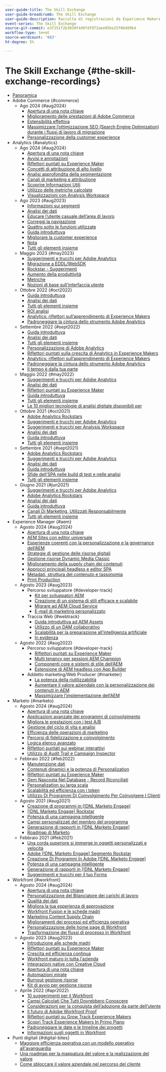 ```yaml
---
user-guide-title: The Skill Exchange
user-guide-breadcrumb: The Skill Exchange
user-guide-description: Raccolta di registrazioni da Experience Makers The Skill Exchange
event-series: The Skill Exchange
source-git-commit: e3f251f2b3030f4d9fdf072aee05be25f06d89b4
workflow-type: tm+mt
source-wordcount: '663'
ht-degree: 5%

---
```



# The Skill Exchange {#the-skill-exchange-recordings}

+ [Panoramica](overview.md)
+ Adobe Commerce {#commerce}
   + Ago 2024 {#aug2024}
      + [Apertura di una nota chiave](commerce/aug2024/keynote.md)
      + [Miglioramento delle prestazioni di Adobe Commerce](commerce/aug2024/commerce-performance.md)
      + [Estensibilità effettiva](commerce/aug2024/extensibility.md)
      + [Massimizzare l’ottimizzazione SEO (Search Engine Optimization) durante i flussi di lavoro di migrazione](commerce/aug2024/seo-migration-workflows.md)
      + [Personalizzazione della customer experience](commerce/aug2024/personalization.md)
+ Analytics {#analytics}
   + Ago 2024 {#aug2024}
      + [Apertura di una nota chiave](analytics/aug2024/keynote.md)
      + [Avvisi e annotazioni](analytics/aug2024/alerts-annotations.md)
      + [Riflettori puntati su Experience Maker](analytics/aug2024/spotlight-reporting-analysis.md)
      + [Concetti di attribuzione di alto livello](analytics/aug2024/attribution-concepts.md)
      + [Analisi approfondita della segmentazione](analytics/aug2024/segmentation.md)
      + [Canali di marketing e attribuzione](analytics/aug2024/marketing-channels-attribution.md)
      + [Scoprire Informazioni Utili](analytics/aug2024/uncover-valuable-insights.md)
      + [Utilizzo delle metriche calcolate](analytics/aug2024/calculated-metrics.md)
      + [Visualizzazioni con Analysis Workspace](analytics/aug2024/spotlight-visualizations.md)
   + Ago 2023 {#aug2023}
      + [Informazioni sui segmenti](analytics/aug2023/spotlight-segments.md)
      + [Analisi dei dati](analytics/aug2023/analyze-the-data.md)
      + [Educare l’utente casuale dell’area di lavoro](analytics/aug2023/spotlight-workspace-user.md)
      + [Correggi la navigazione](analytics/aug2023/fix-navigation.md)
      + [Quattro sotto le funzioni utilizzate](analytics/aug2023/data-analysis.md)
      + [Guida introduttuva](analytics/aug2023/getting-started.md)
      + [Migliorare la customer experience](analytics/aug2023/anti-conversion.md)
      + [Nota](analytics/aug2023/keynote.md)
      + [Tutti gli elementi insieme](analytics/aug2023/putting-together.md)
   + Maggio 2023 {#may2023}
      + [Suggerimenti e trucchi per Adobe Analytics](analytics/may2023/tips-and-tricks.md)
      + [Migrazione a EDDL/WebSDK](analytics/may2023/migrate.md)
      + [Rockstar - Suggerimenti](analytics/may2023/rockstar-tips.md)
      + [Aumento della produttività](analytics/may2023/productivity.md)
      + [Metriche](analytics/may2023/metrics.md)
      + [Nozioni di base sull’interfaccia utente](analytics/may2023/user-interface.md)
   + Ottobre 2022 {#oct2022}
      + [Guida introduttuva](analytics/oct2022/getting-started.md)
      + [Analisi dei dati](analytics/oct2022/analyzing-the-data.md)
      + [Tutti gli elementi insieme](analytics/oct2022/putting-it-all-together.md)
      + [ROI analisi](analytics/oct2022/analytics-roi.md)
      + [Analytics: riflettori sull’apprendimento di Experience Makers](analytics/oct2022/spotlight.md)
      + [Padroneggiare la cintura dello strumento Adobe Analytics](analytics/oct2022/toolbelt.md)
   + Settembre 2022 {#sept2022}
      + [Guida introduttuva](analytics/sept2022/getting-started.md)
      + [Analisi dei dati](analytics/sept2022/analyzing-the-data.md)
      + [Tutti gli elementi insieme](analytics/sept2022/putting-it-all-together.md)
      + [Personalizzazione di Adobe Analytics](analytics/sept2022/making-analytics-your-own.md)
      + [Riflettori puntati sulla crescita di Analytics in Experience Makers](analytics/sept2022/grow-spotlight.md)
      + [Analytics: riflettori sull’apprendimento di Experience Makers](analytics/sept2022/learn-spotlight.md)
      + [Padroneggiare la cintura dello strumento Adobe Analytics](analytics/sept2022/toolbelt.md)
      + [Il tempo è dalla tua parte](analytics/sept2022/time-is-on-your-side.md)
   + Maggio 2022 {#may2022}
      + [Suggerimenti e trucchi per Adobe Analytics](analytics/may2022/tips-and-tricks.md)
      + [Analisi dei dati](analytics/may2022/analyze-data.md)
      + [Riflettori puntati su Experience Maker](analytics/may2022/experience-makers-spotlight.md)
      + [Guida introduttuva](analytics/may2022/getting-started.md)
      + [Tutti gli elementi insieme](analytics/may2022/putting-all-together.md)
      + [Le 10 migliori tecnologie di analisi digitale disponibili per](analytics/may2022/top-ten.md)
   + Ottobre 2021 {#oct2021}
      + [Adobe Analytics Rockstars](analytics/oct2021/analytics-rockstars.md)
      + [Suggerimenti e trucchi per Adobe Analytics](analytics/oct2021/tips-and-tricks.md)
      + [Suggerimenti e trucchi per Analysis Workspace](analytics/oct2021/analysis-workspace-tips-and-tricks.md)
      + [Analisi dei dati](analytics/oct2021/analyze-data.md)
      + [Guida introduttuva](analytics/oct2021/getting-started.md)
      + [Tutti gli elementi insieme](analytics/oct2021/putting-all-together.md)
   + Settembre 2021 {#sept2021}
      + [Adobe Analytics Rockstars](analytics/sept2021/analytics-rockstars.md)
      + [Suggerimenti e trucchi per Adobe Analytics](analytics/sept2021/tips-and-tricks.md)
      + [Analisi dei dati](analytics/sept2021/analyze-data.md)
      + [Guida introduttuva](analytics/sept2021/getting-started.md)
      + [Sfide dell’SPA nelle build di test e nelle analisi](analytics/sept2021/navigate-spa.md)
      + [Tutti gli elementi insieme](analytics/sept2021/putting-all-together.md)
   + Giugno 2021 {#jun2021}
      + [Suggerimenti e trucchi per Adobe Analytics](analytics/jun2021/tips-and-tricks.md)
      + [Adobe Analytics Rockstars](analytics/jun2021/analytics-rockstars.md)
      + [Analisi dei dati](analytics/jun2021/analyze-data.md)
      + [Guida introduttuva](analytics/jun2021/getting-started.md)
      + [Canali Di Marketing, Utilizzati Responsabilmente](analytics/jun2021/marketing-channels.md)
      + [Tutti gli elementi insieme](analytics/jun2021/putting-all-together.md)
+ Experience Manager {#aem}
   + Agosto 2024 {#aug2024}
      + [Apertura di una nota chiave](aem/aug2024/keynote.md)
      + [AEM Sites con editor universale](aem/aug2024/universal-editor.md)
      + [Esperienze coerenti con la personalizzazione e la governance dell’AEM](aem/aug2024/customize-elements.md)
      + [Strategie di gestione delle risorse digitali](aem/aug2024/spotlight-dam-strategies.md)
      + [Gestione risorse Dynamic Media Classic](aem/aug2024/dmc-asset-management.md)
      + [Miglioramento della supply chain dei contenuti](aem/aug2024/spotlight-content-supply-chain.md)
      + [Approcci principali headless e editor SPA](aem/aug2024/headless-spa-editor.md)
      + [Metadati, struttura del contenuto e tassonomia](aem/aug2024/dam-performance.md)
      + [Print Production](aem/aug2024/print-production.md)
   + Agosto 2023 {#aug2023}
      + Percorso sviluppatore {#developer-track}
         + [Kit per sviluppatori AEM](aem/aug2023/deploy-new-project.md)
         + [Creazione di un sistema di stili efficace e scalabile](aem/aug2023/scalable-style-system.md)
         + [Migrare ad AEM Cloud Service](aem/aug2023/migrate-to-aemcs.md)
         + [E-mail di marketing personalizzato](aem/aug2023/personalized-marketing-emails.md)
      + Traccia Web {#webtrack}
         + [Guida introduttiva ad AEM Assets](aem/aug2023/getting-started-aem-assets.md)
         + [Utilizzo di un DAM collaborativo](aem/aug2023/collaborative-dam.md)
         + [Scalabilità per la preparazione all’intelligenza artificiale](aem/aug2023/metadata.md)
         + [In evidenza](aem/aug2023/spotlight.md)
   + Agosto 2022 {#aug2022}
      + Percorso sviluppatore {#developer-track}
         + [Riflettori puntati su Experience Maker](aem/aug2022/spotlight.md)
         + [Multi tenancy per sessioni AEM Champion](aem/aug2022/multi-tenancy.md)
         + [Componenti core e sistemi di stile dell’AEM](aem/aug2022/core-components.md)
         + [Estensione di AEM headless con App Builder](aem/aug2022/app-builder.md)
      + Addetto marketing/Web Producer {#marketer}
         + [La potenza della riutilizzabilità](aem/aug2022/reusability.md)
         + [Aumentare il valore aziendale con la personalizzazione dei contenuti in AEM](aem/aug2022/personalization.md)
         + [Massimizzare l’implementazione dell’AEM](aem/aug2022/implementation.md)
+ Marketo {#marketo}
   + Agosto 2024 {#aug2024}
      + [Apertura di una nota chiave](marketo/aug2024/keynote.md)
      + [Applicazioni avanzate dei programmi di coinvolgimento](marketo/aug2024/advanced-applications-engagment-programs.md)
      + [Migliora le prestazioni con i test A/B](marketo/aug2024/a-b-testing.md)
      + [Gestione del ciclo di vita e analisi](marketo/aug2024/lifecycle-management-analytics.md)
      + [Efficienza delle operazioni di marketing](marketo/aug2024/spotlight-marketing-ops-efficiency.md)
      + [Percorsi di fidelizzazione e coinvolgimento](marketo/aug2024/retention-engagement-journey.md)
      + [Logica elenco avanzato](marketo/aug2024/smart-list-logic.md)
      + [Riflettori puntati sui webinar interattivi](marketo/aug2024/spotlight-interactive-webinars.md)
      + [Utilizzo di Audit Trail e Campaign Inspector](marketo/aug2024/audit-trail-campaign-inspector.md)
   + Febbraio 2022 {#feb2022}
      + [Manutenzione dati](marketo/feb2022/data-maintenance.md)
      + [Contenuti dinamici e la potenza di Personalization](marketo/feb2022/dynamic-content.md)
      + [Riflettori puntati su Experience Maker](marketo/feb2022/experience-makers-spotlight.md)
      + [Gem Nascosta Nel Database - Record Riconciliati](marketo/feb2022/hidden-gems.md)
      + [Personalization su larga scala](marketo/feb2022/personalization-at-scale.md)
      + [Scalabilità ed efficienza con i token](marketo/feb2022/using-tokens.md)
      + [Utilizzo Di Programmi Di Coinvolgimento Per Coinvolgere I Clienti](marketo/feb2022/utilize-engagement-programs.md)
   + Agosto 2021 {#aug2021}
      + [Creazione di programmi in  [!DNL Marketo Engage]](marketo/aug2021/create-programs.md)
      + [[!DNL Marketo Engage] Rockstar](marketo/aug2021/engage-rockstars.md)
      + [Potenza di una campagna intelligente](marketo/aug2021/smart-campaign.md)
      + [Campi personalizzati del membro del programma](marketo/aug2021/program-member-custom-fields.md)
      + [Generazione di rapporti in  [!DNL Marketo Engage]](marketo/aug2021/reporting.md)
      + [Roadmap di Marketo](marketo/aug2021/marketo-roadmap.md)
   + Febbraio 2021 {#feb2021}
      + [Una corda superiore si immerge in oggetti personalizzati e velocità](marketo/feb2021/custom-objects.md)
      + [Adobe [!DNL Marketo Engage] Segmento Rockstar](marketo/feb2021/rockstar.md)
      + [Creazione Di Programmi In Adobe [!DNL Marketo Engage]](marketo/feb2021/create-programs.md)
      + [Potenza di una campagna intelligente](marketo/feb2021/power-of-smart-campaign.md)
      + [Generazione di rapporti in  [!DNL Marketo Engage]](marketo/feb2021/reporting-within-marketo.md)
      + [Suggerimenti e trucchi per il tuo Forms](marketo/feb2021/forms-tips-and-tricks.md)
+ Workfront {#workfront}
   + Agosto 2024 {#aug2024}
      + [Apertura di una nota chiave](workfront/aug2024/keynote.md)
      + [Personalizzazione del Bilanciatore dei carichi di lavoro](workfront/aug2024/workload-balancer.md)
      + [Qualità dei dati](workfront/aug2024/data-quality.md)
      + [Migliora la tua esperienza di approvazione](workfront/aug2024/approval-experience.md)
      + [Workfront Fusion e le schede madri](workfront/aug2024/fusion-boards.md)
      + [Marketing Content Supply Chain](workfront/aug2024/content-supply-chain.md)
      + [Miglioramenti dei processi ed efficienza operativa](workfront/aug2024/spotlight-process-operations.md)
      + [Personalizzazione delle home page di Workfront](workfront/aug2024/tailoring-homepages.md)
      + [Trasformazione dei flussi di processo in Workfront](workfront/aug2024/spotlight-process-flows.md)
   + Agosto 2023 {#aug2023}
      + [Introduzione alle schede madri](workfront/aug2023/introduction-to-boards.md)
      + [Riflettori puntati su Experience Maker](workfront/aug2023/spotlight.md)
      + [Crescita ed efficienza continua](workfront/aug2023/growth-continued-efficiencies.md)
      + [Workfront maturo in tutta l&#39;azienda](workfront/aug2023/workfront-across-enterprise.md)
      + [Integrazioni native con Creative Cloud](workfront/aug2023/native-integtrations.md)
      + [Apertura di una nota chiave](workfront/aug2023/opening-keynote.md)
      + [Automazioni mirate](workfront/aug2023/automations.md)
      + [Burnout gestione risorse](workfront/aug2023/resource-management-burnout.md)
      + [Kit di avvio per gestione risorse](workfront/aug2023/resource-management-starter-kit.md)
   + Aprile 2022 {#apr2022}
      + [10 suggerimenti per il Workfront](workfront/apr2022/ten-tips.md)
      + [Campi Calcolati Che Tutti Dovrebbero Conoscere](workfront/apr2022/calculated-fields.md)
      + [Considerazioni per la conquista dell’adozione da parte dell’utente](workfront/apr2022/user-adoption.md)
      + [Il futuro di Adobe Workfront Proof](workfront/apr2022/workfront-proof.md)
      + [Riflettori puntati su Grow Track Experience Makers](workfront/apr2022/grow-track-spotlight.md)
      + [Scopri Track Experience Makers In Primo Piano](workfront/apr2022/learn-track-spotlight.md)
      + [Padroneggiare le date e le timeline dei progetti](workfront/apr2022/projects-dates-timelines.md)
      + [Informazioni sugli oggetti in Workfront](workfront/apr2022/understanding-objects.md)
+ Punti digitali {#digital-bites}
   + [Maggiore efficienza operativa con un modello operativo all&#39;avanguardia](digital-bites/operational-model.md)
   + [Una roadmap per la mappatura del valore e la realizzazione del valore](digital-bites/roadmap.md)
   + [Come sbloccare il valore aziendale nel percorso del cliente](digital-bites/business-value.md)
